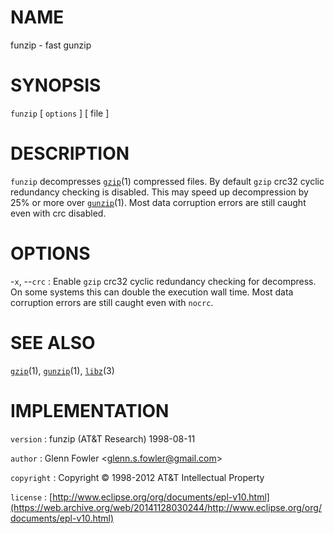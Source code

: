 # NAME

funzip - fast gunzip

# SYNOPSIS

`funzip` \[ `options` \] \[ file \]

# DESCRIPTION

`funzip` decompresses
[`gzip`](/web/20141128030244/http://www2.research.att.com/~astopen/man/man1/gzip.html)(1)
compressed files. By default `gzip` crc32 cyclic redundancy checking
is disabled. This may speed up decompression by 25% or more over
[`gunzip`](/web/20141128030244/http://www2.research.att.com/~astopen/man/man1/gunzip.html)(1).
Most data corruption errors are still caught even with crc disabled.

# OPTIONS

-`x`, --`crc`
:   Enable `gzip` crc32 cyclic redundancy checking for decompress. On
    some systems this can double the execution wall time. Most data
    corruption errors are still caught even with `nocrc`.

# SEE ALSO

[`gzip`](/web/20141128030244/http://www2.research.att.com/~astopen/man/man1/gzip.html)(1),
[`gunzip`](/web/20141128030244/http://www2.research.att.com/~astopen/man/man1/gunzip.html)(1),
[`libz`](/web/20141128030244/http://www2.research.att.com/~astopen/man/man3/libz.html)(3)

# IMPLEMENTATION

`version`
:   funzip (AT&T Research) 1998-08-11

`author`
:   Glenn Fowler
    &lt;[glenn.s.fowler@gmail.com](https://web.archive.org/web/20141128030244/mailto:glenn.s.fowler@gmail.com)&gt;

`copyright`
:   Copyright © 1998-2012 AT&T Intellectual Property

`license`
:   [http://www.eclipse.org/org/documents/epl-v10.html](https://web.archive.org/web/20141128030244/http://www.eclipse.org/org/documents/epl-v10.html)


